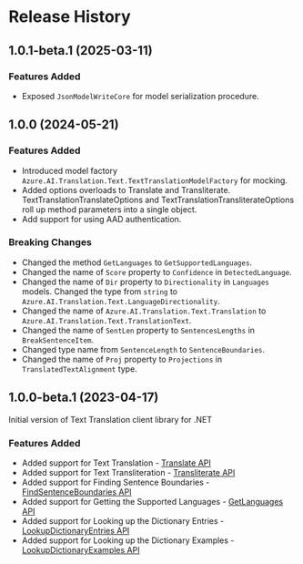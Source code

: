 # Release History

## 1.0.1-beta.1 (2025-03-11)

### Features Added

- Exposed `JsonModelWriteCore` for model serialization procedure.

## 1.0.0 (2024-05-21)

### Features Added

- Introduced model factory `Azure.AI.Translation.Text.TextTranslationModelFactory` for mocking.
- Added options overloads to Translate and Transliterate. TextTranslationTranslateOptions and TextTranslationTransliterateOptions roll up method parameters into a single object.
- Add support for using AAD authentication.

### Breaking Changes

- Changed the method `GetLanguages` to `GetSupportedLanguages`.
- Changed the name of `Score` property to `Confidence` in `DetectedLanguage`.
- Changed the name of `Dir` property to `Directionality` in `Languages` models. Changed the type from `string` to `Azure.AI.Translation.Text.LanguageDirectionality`.
- Changed the name of `Azure.AI.Translation.Text.Translation` to `Azure.AI.Translation.Text.TranslationText`.
- Changed the name of `SentLen` property to `SentencesLengths` in `BreakSentenceItem`.
- Changed type name from `SentenceLength` to `SentenceBoundaries`.
- Changed the name of `Proj` property to `Projections` in `TranslatedTextAlignment` type.

## 1.0.0-beta.1 (2023-04-17)
Initial version of Text Translation client library for .NET

### Features Added
- Added support for Text Translation - [Translate API](https://learn.microsoft.com/azure/cognitive-services/translator/reference/v3-0-translate)
- Added support for Text Transliteration - [Transliterate API](https://learn.microsoft.com/azure/cognitive-services/translator/reference/v3-0-transliterate)
- Added support for Finding Sentence Boundaries - [FindSentenceBoundaries API](https://learn.microsoft.com/azure/cognitive-services/translator/reference/v3-0-break-sentence)
- Added support for Getting the Supported Languages - [GetLanguages API](https://learn.microsoft.com/azure/cognitive-services/translator/reference/v3-0-languages)
- Added support for Looking up the Dictionary Entries - [LookupDictionaryEntries API](https://learn.microsoft.com/azure/cognitive-services/translator/reference/v3-0-dictionary-lookup)
- Added support for Looking up the Dictionary Examples - [LookupDictionaryExamples API](https://learn.microsoft.com/azure/cognitive-services/translator/reference/v3-0-dictionary-examples)


